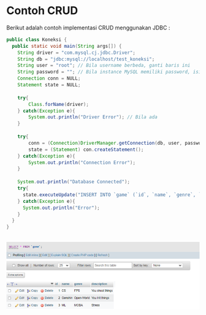 # Contoh CRUD
Berikut adalah contoh implementasi CRUD menggunakan JDBC : 

<div class="grid grid-cols-2 gap-y-10 gap-x-6 mt-8">
  <div class='flex-row'>
    <div class='text-xl'>

```java 
public class Koneksi {
  public static void main(String args[]) {
    String driver = "com.mysql.cj.jdbc.Driver";
    String db = "jdbc:mysql://localhost/test_koneksi";
    String user = "root"; // Bila username berbeda, ganti baris ini
    String password = ""; // Bila instance MySQL memiliki password, isi baris ini
    Connection conn = NULL;
    Statement state = NULL;

    try{
        Class.forName(driver);
    } catch(Exception e){
        System.out.println("Driver Error"); // Bila ada 
    } 

    try{
        conn = (Connection)DriverManager.getConnection(db, user, password);
        state = (Statement) con.createStatement();
    } catch(Exception e){
        System.out.println("Connection Error");
    }

    System.out.println("Database Connected");
    try{ 
      state.executeUpdate("INSERT INTO `game` (`id`, `name`, `genre`, `description`) VALUES ('3', 'ML', 'MOBA', 'Stress'); ");
    } catch(Exception e){
      System.out.println("Error");
    }
  }
}
```
        
  </div>
  <br>
  <div class='flex-row'>
    <img src="/img/11_1.png">
  </div>
  </div>
</div>